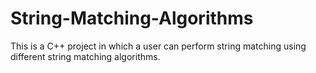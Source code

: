 # String-Matching-Algorithms
This is a C++ project in which a user can perform string matching using different string matching algorithms.
